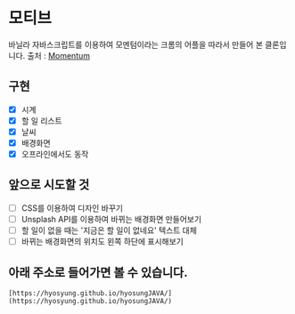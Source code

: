 # 모티브

바닐라 자바스크립트를 이용하여 모멘텀이라는 크롬의 어플을 따라서 만들어 본 클론입니다.
출처 : [Momentum](https://chrome.google.com/webstore/detail/momentum/laookkfknpbbblfpciffpaejjkokdgca)

## 구현

- [x] 시계
- [x] 할 일 리스트
- [x] 날씨
- [x] 배경화면
- [x] 오프라인에서도 동작

## 앞으로 시도할 것

- [ ] CSS를 이용하여 디자인 바꾸기
- [ ] Unsplash API를 이용하여 바뀌는 배경화면 만들어보기
- [ ] 할 일이 없을 때는 '지금은 할 일이 없네요' 텍스트 대체
- [ ] 바뀌는 배경화면의 위치도 왼쪽 하단에 표시해보기

## 아래 주소로 들어가면 볼 수 있습니다.
```
[https://hyosyung.github.io/hyosungJAVA/](https://hyosyung.github.io/hyosungJAVA/)
```
